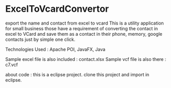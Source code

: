 # ExcelToVcardConvertor
export the name and contact from excel to vcard
This is a utility application for small business those have a requirement of converting the contact in excel to VCard and save them as a contact in their phone, memory, google contacts just by simple one click.

Technologies Used : Apache POI, JavaFX, Java

Sample excel file is also included : contact.xlsx Sample vcf file is also there : c7.vcf

about code : this is a eclipse project. clone this project and import in eclipse.
